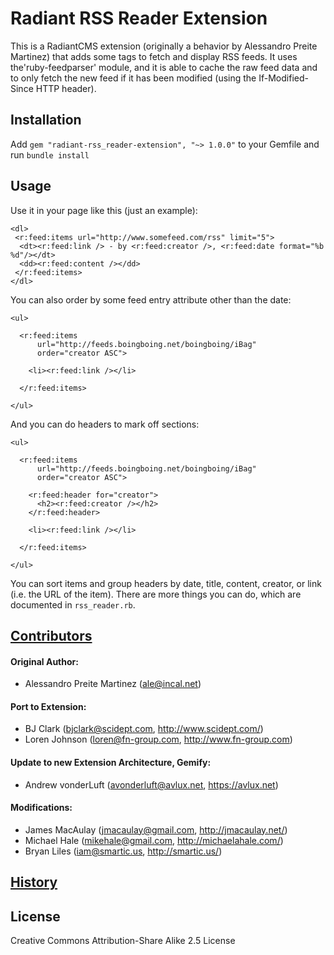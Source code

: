 # Radiant RSS Reader Extension

This is a RadiantCMS extension (originally a behavior by Alessandro Preite Martinez) that adds some tags to fetch and display RSS feeds. It uses the'ruby-feedparser' module, and it is able to cache the raw feed data and to only fetch the new feed if it has been modified (using the If-Modified-Since HTTP header).

## Installation

Add `gem "radiant-rss_reader-extension", "~> 1.0.0"` to your Gemfile and run `bundle install`


## Usage

Use it in your page like this (just an example):

    <dl>
     <r:feed:items url="http://www.somefeed.com/rss" limit="5">
      <dt><r:feed:link /> - by <r:feed:creator />, <r:feed:date format="%b %d"/></dt>
      <dd><r:feed:content /></dd>
     </r:feed:items>
    </dl>
    
You can also order by some feed entry attribute other than the date:

    <ul>

      <r:feed:items
          url="http://feeds.boingboing.net/boingboing/iBag" 
          order="creator ASC">

        <li><r:feed:link /></li>

      </r:feed:items>

    </ul>
    
And you can do headers to mark off sections:

    <ul>

      <r:feed:items
          url="http://feeds.boingboing.net/boingboing/iBag" 
          order="creator ASC">

        <r:feed:header for="creator">
          <h2><r:feed:creator /></h2>
        </r:feed:header>

        <li><r:feed:link /></li>

      </r:feed:items>

    </ul>

You can sort items and group headers by date, title, content, creator, or link (i.e. the URL of the item). There are more things you can do, which are documented in `rss_reader.rb`.

## [Contributors](https://github.com/radiant/radiant-rss_reader-extension/graphs/contributors)

#### Original Author:  
* Alessandro Preite Martinez (ale@incal.net)

#### Port to Extension:

* BJ Clark (bjclark@scidept.com, http://www.scidept.com/)
* Loren Johnson (loren@fn-group.com, http://www.fn-group.com)

#### Update to new Extension Architecture, Gemify:

* Andrew vonderLuft (avonderluft@avlux.net, https://avlux.net)

#### Modifications:

* James MacAulay (jmacaulay@gmail.com, http://jmacaulay.net/)
* Michael Hale (mikehale@gmail.com, http://michaelahale.com/)
* Bryan Liles (iam@smartic.us, http://smartic.us/)

## [History](https://github.com/radiant/radiant-rss_reader-extension/commits/master)

## License

Creative Commons Attribution-Share Alike 2.5 License


